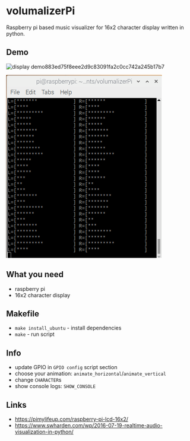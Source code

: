 # volumalizerPi
Raspberry pi based music visualizer for 16x2 character display written in python.

## Demo

![display demo](assets/display_test.gif)883ed75f8eee2d9c83091fa2c0cc742a245b17b7

![console demo](assets/console_test.gif)

## What you need
* raspberry pi
* 16x2 character display

## Makefile
* `make install_ubuntu` - install dependencies
* `make` - run script

## Info
* update GPIO in `GPIO config` script section
* choose your animation: `animate_horizontal`/`animate_vertical`
* change `CHARACTER`s
* show console logs: `SHOW_CONSOLE`

## Links
* https://pimylifeup.com/raspberry-pi-lcd-16x2/
* https://www.swharden.com/wp/2016-07-19-realtime-audio-visualization-in-python/
